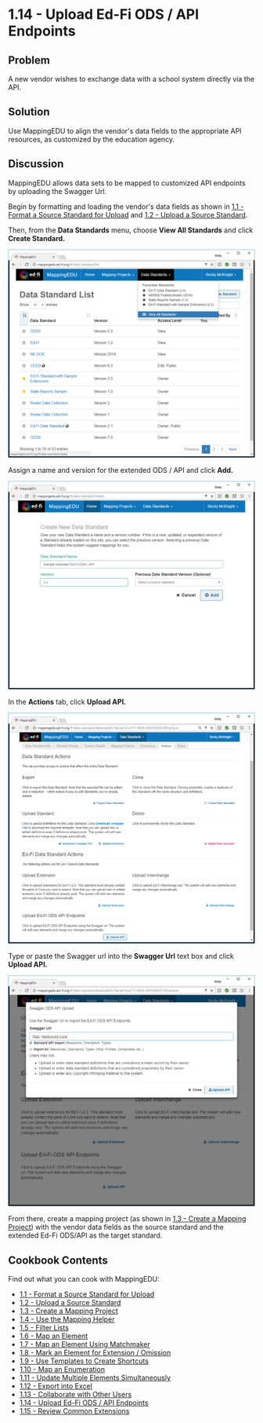 # 1.14 - Upload Ed-Fi ODS / API Endpoints

## Problem

A new vendor wishes to exchange data with a school system directly via
the API.

## Solution

Use MappingEDU to align the vendor's data fields to the appropriate API
resources, as customized by the education agency.

## Discussion

MappingEDU allows data sets to be mapped to customized API endpoints by
uploading the Swagger Url.

Begin by formatting and loading the vendor's data fields as shown
in [1.1 - Format a Source Standard for
Upload](1.1_-_Format_a_Source_Standard_for_Upload) and [1.2 - Upload a
Source Standard](1.2_-_Upload_a_Source_Standard).

Then, from the **Data Standards** menu, choose **View All Standards**
and click **Create Standard.**

![](../images/30081407/30081564.png)

Assign a name and version for the extended ODS / API and click **Add.**

 ![](../images/30081407/30081567.png)

In the **Actions** tab, click **Upload API.**

![](../images/30081407/30081568.png)

Type or paste the Swagger url into the **Swagger Url** text box and
click **Upload API.**

![](../images/30081407/30081570.png)

From there, create a mapping project (as shown in [1.3 - Create a
Mapping Project](1.3_-_Create_a_Mapping_Project)) with the vendor data
fields as the source standard and the extended Ed-Fi ODS/API as the
target standard.

## Cookbook Contents

Find out what you can cook with MappingEDU:

* [1.1 - Format a Source Standard for Upload](1.1_-_Format_a_Source_Standard_for_Upload.md)
* [1.2 - Upload a Source Standard](1.2_-_Upload_a_Source_Standard.md)
* [1.3 - Create a Mapping Project](1.3_-_Create_a_Mapping_Project.md)
* [1.4 - Use the Mapping Helper](1.4_-_Use_the_Mapping_Helper.md)
* [1.5 - Filter Lists](1.5_-_Filter_Lists.md)
* [1.6 - Map an Element](1.6_-_Map_an_Element.md)
* [1.7 - Map an Element Using Matchmaker](1.7_-_Map_an_Element_Using_Matchmaker.md)
* [1.8 - Mark an Element for Extension / Omission](1.8_-_Mark_an_Element_for_Extension_Omission.md)
* [1.9 - Use Templates to Create Shortcuts](1.9_-_Use_Templates_to_Create_Shortcuts.md)
* [1.10 - Map an Enumeration](1.10_-_Map_an_Enumeration.md)
* [1.11 - Update Multiple Elements Simultaneously](1.11_-_Update_Multiple_Elements_Simultaneously.md)
* [1.12 - Export into Excel](1.12_-_Export_into_Excel.md)
* [1.13 - Collaborate with Other Users](1.13_-_Collaborate_with_Other_Users.md)
* [1.14 - Upload Ed-Fi ODS / API Endpoints](1.14_-_Upload_Ed-Fi_ODS_API_Endpoints.md)
* [1.15 - Review Common Extensions](1.15_-_Review_Common_Extensions.md)

